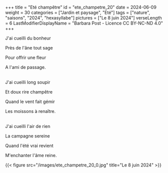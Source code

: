 +++
title = "Eté champêtre"
id = "ete_champetre_20"
date = 2024-06-09
weight = 30
categories = ["Jardin et paysage", "Eté"]
tags = ["nature", "saisons", "2024", "hexasyllabe"]
pictures = ["Le 8 juin 2024"]
verseLength = 6
LastModifierDisplayName = "Barbara Post - Licence CC BY-NC-ND 4.0"
+++

J'ai cueilli du bonheur

Près de l'âne tout sage

Pour offrir une fleur

A l'ami de passage.

 \
J'ai cueilli long soupir

Et doux rire champêtre

Quand le vent fait gémir

Les moissons à renaître.

 \
J'ai cueilli l'air de rien

La campagne sereine

Quand l'été vrai revient

M'enchanter l'âme reine.

{{< figure src="/images/ete_champetre_20_0.jpg" title="Le 8 juin 2024" >}}
